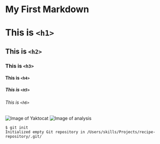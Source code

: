 # My First Markdown

# This is `<h1>`
## This is `<h2>`
### This is `<h3>`
#### This is `<h4>`
##### This is `<h5>`
###### This is `<h6>`

![Image of Yaktocat](https://octodex.github.com/images/yaktocat.png)
![Image of analysis](https://imgs.search.brave.com/j83hgQJeVZyxLrmE42OTQDLC6XZSzdK8vtnBWgJ8E7A/rs:fit:860:0:0/g:ce/aHR0cHM6Ly9tZWRp/YS5nZWVrc2Zvcmdl/ZWtzLm9yZy9pbWct/cHJhY3RpY2UvcHJv/ZC9jb3Vyc2VzLzE2/OTkzNDI4NzEvV2Vi/L0NvbnRlbnQvZnVs/bC1zdGFjay1hcHBs/aWVkLWRhdGEtc2Np/ZW5jZS1wcm9ncmFt/LXRodW1ibmFpbC53/ZWJw)

```
$ git init
Initialized empty Git repository in /Users/skills/Projects/recipe-repository/.git/
```
